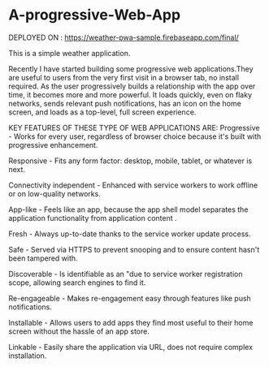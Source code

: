 # A-progressive-Web-App

DEPLOYED ON :
https://weather-pwa-sample.firebaseapp.com/final/

This is a simple weather application.

Recently I have started building some progressive web applications.They are useful to users from the very first visit in a browser tab, no install required. As the user progressively builds a relationship with the app over time, it becomes more and more powerful. It loads quickly, even on flaky networks, sends relevant push notifications, has an icon on the home screen, and loads as a top-level, full screen experience. 

KEY FEATURES OF THESE TYPE OF WEB APPLICATIONS ARE:
Progressive - Works for every user, regardless of browser choice because it's built with progressive enhancement.

Responsive - Fits any form factor: desktop, mobile, tablet, or whatever is next.

Connectivity independent - Enhanced with service workers to work offline or on low-quality networks.

App-like - Feels like an app, because the app shell model separates the application functionality from application content .

Fresh - Always up-to-date thanks to the service worker update process.

Safe - Served via HTTPS to prevent snooping and to ensure content hasn't been tampered with.

Discoverable - Is identifiable as an "due to service worker registration scope, allowing search engines to find it.

Re-engageable - Makes re-engagement easy through features like push notifications.

Installable - Allows users to add apps they find most useful to their home screen without the hassle of an app store.

Linkable - Easily share the application via URL, does not require complex installation.
